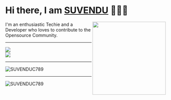 <h1>Hi there, I am <a href="https://www.facebook.com/profile.php?id=100066839088426" target="_blank">SUVENDU</a> 🙋🏽‍♂️</h1> 



<img align='right' src="https://media.giphy.com/media/M9gbBd9nbDrOTu1Mqx/giphy.gif" width="230">


I'm an enthusiastic Techie and a Developer who loves to contribute to the Opensource Community. 

<hr>

<div><img
src="https://skillicons.dev/icons?i=git,vscode,react,html,css,js,ts,bootstrap,androidstudio,laravel,bash,linux" />
</div>
<div>
<img src="https://skillicons.dev/icons?i=python,django,mysql,sqlite,c,cpp,java,github,wordpress,flask,ps,php" />
</div>

<hr>
<img
src="https://github-readme-stats.vercel.app/api/top-langs?username=SUVENDUC789&show_icons=true&locale=en&layout=compact"
alt="SUVENDUC789" />
<hr>
<img src="https://github-readme-stats.vercel.app/api?username=SUVENDUC789&show_icons=true&locale=en"
alt="SUVENDUC789" />


